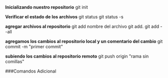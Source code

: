 **Inicializando nuestro repositorio**
git init

**Verificar el estado de los archivos**
git status
git status -s

**agregar archivos al repositorio**
git add nombre del archivo
git add.
git add --all

**agregamos los cambios al repositorio local y un comentario del cambio**
git commit -m "primer commit"

**subiendo los cambios al repositorio remoto**
git push origin "rama sin comillas"


###Comandos Adicional
